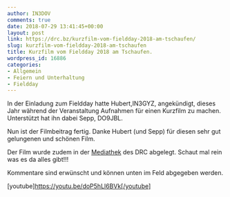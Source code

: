 ```yaml
---
author: IN3DOV
comments: true
date: 2018-07-29 13:41:45+00:00
layout: post
link: https://drc.bz/kurzfilm-vom-fieldday-2018-am-tschaufen/
slug: kurzfilm-vom-fieldday-2018-am-tschaufen
title: Kurzfilm vom Fieldday 2018 am Tschaufen.
wordpress_id: 16886
categories:
- Allgemein
- Feiern und Unterhaltung
- Fieldday
---
```


In der Einladung zum Fieldday hatte Hubert,IN3GYZ, angekündigt, dieses Jahr während der Veranstaltung Aufnahmen für einen Kurzfilm zu machen. Unterstützt hat ihn dabei Sepp, DO9JBL.

Nun ist der Filmbeitrag fertig. Danke Hubert (und Sepp) für diesen sehr gut gelungenen und schönen Film.

Der Film wurde zudem in der [Mediathek](https://drc.bz/drc-intern/der-drc-in-den-medien/) des DRC abgelegt. Schaut mal rein was es da alles gibt!!!

Kommentare sind erwünscht und können unten im Feld abgegeben werden.


[youtube]https://youtu.be/doP5hLl6BVk[/youtube]
